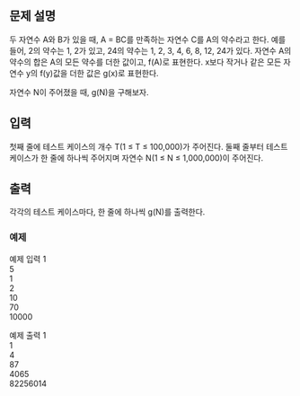 ## 문제 설명
두 자연수 A와 B가 있을 때, A = BC를 만족하는 자연수 C를 A의 약수라고 한다. 예를 들어, 2의 약수는 1, 2가 있고, 24의 약수는 1, 2, 3, 4, 6, 8, 12, 24가 있다. 자연수 A의 약수의 합은 A의 모든 약수를 더한 값이고, f(A)로 표현한다. x보다 작거나 같은 모든 자연수 y의 f(y)값을 더한 값은 g(x)로 표현한다.

자연수 N이 주어졌을 때, g(N)을 구해보자.

## 입력
첫째 줄에 테스트 케이스의 개수 T(1 ≤ T ≤ 100,000)가 주어진다. 둘째 줄부터 테스트 케이스가 한 줄에 하나씩 주어지며 자연수 N(1 ≤ N ≤ 1,000,000)이 주어진다.

## 출력
각각의 테스트 케이스마다, 한 줄에 하나씩 g(N)를 출력한다.

### 예제

예제 입력 1 <br>
5<br>
1<br>
2<br>
10<br>
70<br>
10000

예제 출력 1 <br>
1<br>
4<br>
87<br>
4065<br>
82256014
